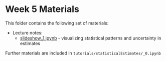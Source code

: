 # Week 5 Materials

This folder contains the following set of materials:

+ Lecture notes:
  - [slideshow_1.ipynb](slideshow_1.ipynb) - visualizing statistical patterns and uncertainty in estimates

Further materials are included in `tutorials/statisticalEstimates/_0.ipynb`
